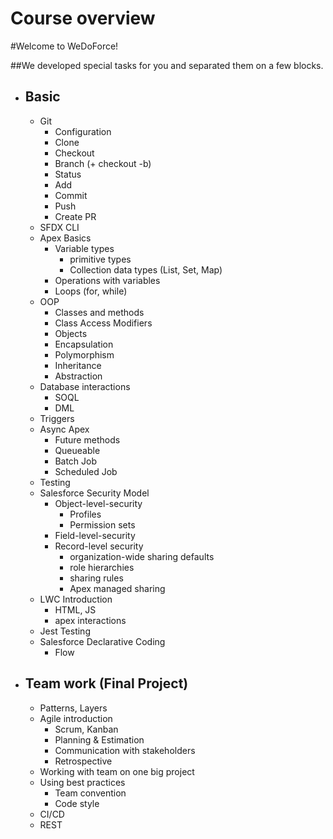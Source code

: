# Course overview

#Welcome to WeDoForce!

##We developed special tasks for you and separated them on a few blocks.

- Basic 
    -
    - Git
        - Configuration
        - Clone
        - Checkout
        - Branch (+ checkout -b)
        - Status
        - Add
        - Commit
        - Push
        - Create PR
    - SFDX CLI
    - Apex Basics
        - Variable types
            - primitive types
            - Collection data types (List, Set, Map)
        - Operations with variables
        - Loops (for, while)
    - OOP
        - Classes and methods
        - Class Access Modifiers
        - Objects
        - Encapsulation
        - Polymorphism
        - Inheritance
        - Abstraction
    - Database interactions
        - SOQL
        - DML
    - Triggers
    - Async Apex
        - Future methods
        - Queueable 
        - Batch Job
        - Scheduled Job
    - Testing
    - Salesforce Security Model
        - Object-level-security
            - Profiles
            - Permission sets
        - Field-level-security
        - Record-level security
            - organization-wide sharing defaults
            - role hierarchies
            - sharing rules
            - Apex managed sharing
    - LWC Introduction 
        - HTML, JS
        - apex interactions
    - Jest Testing
    - Salesforce Declarative Coding
        - Flow
- Team work (Final Project)
    - 
    - Patterns, Layers
    - Agile introduction
        - Scrum, Kanban
        - Planning & Estimation
        - Communication with stakeholders
        - Retrospective
    - Working with team on one big project
    - Using best practices 
        - Team convention
        - Code style
    - CI/CD
    - REST